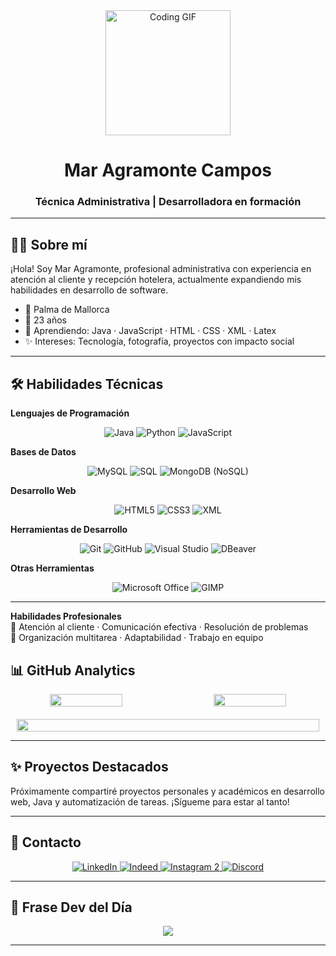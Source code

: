<div align="center">
  <img src="https://media.giphy.com/media/dzaUX7CAG0Ihi/giphy.gif" width="200" alt="Coding GIF">
  <h1>Mar Agramonte Campos</h1>
  <h3>Técnica Administrativa | Desarrolladora en formación</h3>
</div>

---

## 👩‍💻 Sobre mí

¡Hola! Soy Mar Agramonte, profesional administrativa con experiencia en atención al cliente y recepción hotelera, actualmente expandiendo mis habilidades en desarrollo de software.

- 📍 Palma de Mallorca
- 🎂 23 años
- 🌱 Aprendiendo: Java · JavaScript · HTML · CSS · XML · Latex 
- ✨ Intereses: Tecnología, fotografía, proyectos con impacto social

---

## 🛠 Habilidades Técnicas

**Lenguajes de Programación**  
<div align="center">
  <img src="https://img.shields.io/badge/Java-ED8B00?style=for-the-badge&logo=openjdk&logoColor=white" alt="Java"/>
  <img src="https://img.shields.io/badge/Python-3776AB?style=for-the-badge&logo=python&logoColor=white" alt="Python"/>
  <img src="https://img.shields.io/badge/JavaScript-F7DF1E?style=for-the-badge&logo=javascript&logoColor=black" alt="JavaScript"/>
</div>

**Bases de Datos**  
<div align="center">
  <img src="https://img.shields.io/badge/MySQL-4479A1?style=for-the-badge&logo=mysql&logoColor=white" alt="MySQL"/>
  <img src="https://img.shields.io/badge/SQL-003B57?style=for-the-badge&logo=sqlite&logoColor=white" alt="SQL"/>
  <img src="https://img.shields.io/badge/MongoDB-47A248?style=for-the-badge&logo=mongodb&logoColor=white" alt="MongoDB (NoSQL)"/>
</div>

**Desarrollo Web**  
<div align="center">
  <img src="https://img.shields.io/badge/HTML5-E34F26?style=for-the-badge&logo=html5&logoColor=white" alt="HTML5"/>
  <img src="https://img.shields.io/badge/CSS3-1572B6?style=for-the-badge&logo=css3&logoColor=white" alt="CSS3"/>
  <img src="https://img.shields.io/badge/XML-FF6600?style=for-the-badge&logo=xml&logoColor=white" alt="XML"/>
</div>

**Herramientas de Desarrollo**  
<div align="center">
  <img src="https://img.shields.io/badge/Git-F05032?style=for-the-badge&logo=git&logoColor=white" alt="Git"/>
  <img src="https://img.shields.io/badge/GitHub-181717?style=for-the-badge&logo=github&logoColor=white" alt="GitHub"/>
  <img src="https://img.shields.io/badge/Visual_Studio-5C2D91?style=for-the-badge&logo=visual-studio&logoColor=white" alt="Visual Studio"/>
  <img src="https://img.shields.io/badge/DBeaver-372923?style=for-the-badge&logo=dbeaver&logoColor=white" alt="DBeaver"/>
</div>

**Otras Herramientas**  
<div align="center">
  <img src="https://img.shields.io/badge/Microsoft_Office-D83B01?style=for-the-badge&logo=microsoft-office&logoColor=white" alt="Microsoft Office"/>
  <img src="https://img.shields.io/badge/GIMP-5C5543?style=for-the-badge&logo=gimp&logoColor=white" alt="GIMP"/>
</div>

---

**Habilidades Profesionales**  
📌 Atención al cliente · Comunicación efectiva · Resolución de problemas  
📌 Organización multitarea · Adaptabilidad · Trabajo en equipo  

## 📊 GitHub Analytics

<div align="center" style="display: flex; gap: 20px; justify-content: center; flex-wrap: wrap;">
  <!-- Stats generales -->
  <img src="https://github-readme-stats.vercel.app/api?username=maragramonte&theme=tokyonight&show_icons=true&hide_border=true&bg_color=30,0d1117,161b22&title_color=fff&text_color=fff&icon_color=79ff97" width="48%" />

  <!-- Lenguajes más usados -->
  <img src="https://github-readme-stats.vercel.app/api/top-langs/?username=maragramonte&theme=tokyonight&hide_border=true&layout=compact&bg_color=30,161b22,0d1117&title_color=fff&text_color=fff" width="48%" />

  <!-- Racha de contribuciones -->
  <img src="https://github-readme-streak-stats.herokuapp.com/?user=maragramonte&theme=tokyonight&hide_border=true&background=0D1117&currStreakLabel=fff&fire=79ff97&sideNums=fff&sideLabels=fff" width="98%" />
</div>

---

## ✨ Proyectos Destacados

Próximamente compartiré proyectos personales y académicos en desarrollo web, Java y automatización de tareas. ¡Sígueme para estar al tanto!

---

## 📩 Contacto

<div align="center">
  
  <!-- LinkedIn -->
  <a href="https://www.linkedin.com/in/mar-agramonte-9b9644367/" target="_blank">
    <img src="https://img.shields.io/badge/LinkedIn-0077B5?style=for-the-badge&logo=linkedin&logoColor=white" alt="LinkedIn"/>
  </a>
  
  <!-- Indeed -->
  <a href="https://www.indeed.com/" target="_blank">
    <img src="https://img.shields.io/badge/Indeed-003A9B?style=for-the-badge&logo=indeed&logoColor=white" alt="Indeed"/>
  </a>
    
  <!-- Instagram (cuenta secundaria) -->
  <a href="https://www.instagram.com/m.agramonte_?igsh=Nms5cmwzOGlxeHkx" target="_blank">
    <img src="https://img.shields.io/badge/Instagram_2-E4405F?style=for-the-badge&logo=instagram&logoColor=white" alt="Instagram 2"/>
  </a>
  
  <!-- Discord -->
  <a href="https://discord.gg/m.agramonte01" target="_blank">
    <img src="https://img.shields.io/badge/Discord-7289DA?style=for-the-badge&logo=discord&logoColor=white" alt="Discord"/>
  </a>
</div>

---

## 🧠 Frase Dev del Día

<div align="center">
  <img src="https://quotes-github-readme.vercel.app/api?type=horizontal&theme=tokyonight" />
</div>

---

<!-- README creado por Mar Agramonte | Con 💙 y café -->
